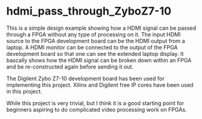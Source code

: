 # hdmi_pass_through_ZyboZ7-10

This is a simple design example showing how a HDMI signal can be passed through a FPGA without any type of processing on it. The input HDMI source to the FPGA development board can be the HDMI output from a laptop. A HDMI monitor can be connected to the output of the FPGA development board so that one can see the extended laptop display. It bascally shows how the HDMI signal can be broken down within an FPGA and be re-constructed again before sending it out.

The Digilent Zybo Z7-10 development board has been used for implementing this project. Xilinx and Digilent free IP cores have been used in this project.

While this project is very trivial, but I think it is a good starting point for beginners aspiring to do complicated video processing work on FPGAs. 
